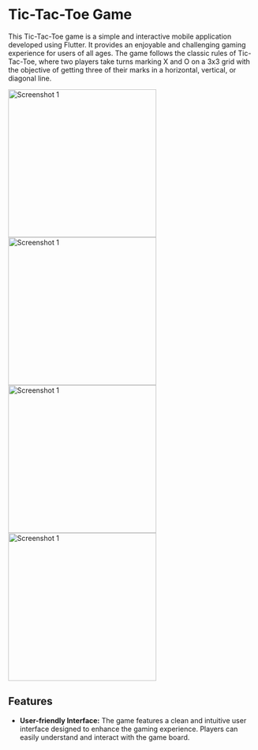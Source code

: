 # Tic-Tac-Toe Game

This Tic-Tac-Toe game is a simple and interactive mobile application developed using Flutter. It provides an enjoyable and challenging gaming experience for users of all ages. The game follows the classic rules of Tic-Tac-Toe, where two players take turns marking X and O on a 3x3 grid with the objective of getting three of their marks in a horizontal, vertical, or diagonal line.

<img src="https://github.com/Mahmoud-flutter-dev/tic_tac_toe/blob/master/readme/IMG_20230928_134811.jpg" alt="Screenshot 1" width="300">
<img src="https://github.com/Mahmoud-flutter-dev/tic_tac_toe/blob/master/readme/IMG_20230928_134836.jpg" alt="Screenshot 1" width="300">
<img src="https://github.com/Mahmoud-flutter-dev/tic_tac_toe/blob/master/readme/IMG_20230928_134934.jpg" alt="Screenshot 1" width="300">
<img src="https://github.com/Mahmoud-flutter-dev/tic_tac_toe/blob/master/readme/IMG_20230928_134955.jpg" alt="Screenshot 1" width="300">

## Features

- **User-friendly Interface:** The game features a clean and intuitive user interface designed to enhance the gaming experience. Players can easily understand and interact with the game board.
